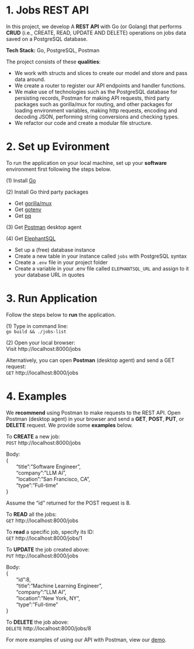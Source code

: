 # 1. Jobs REST API
In this project, we develop A **REST API** with Go (or Golang) that performs **CRUD** (i.e., CREATE, READ, UPDATE AND DELETE) operations on jobs data saved on a PostgreSQL database.  

**Tech Stack:** Go, PostgreSQL, Postman  

The project consists of these **qualities**:  
- We work with structs and slices to create our model and store and pass data around.  
- We create a router to register our API endpoints and handler functions.
- We make use of technologies such as the PostgreSQL database for persisting records, Postman for making API requests, third party packages such as gorilla/mux for routing, and other packages for loading environment variables, making http requests, encoding and decoding JSON, performing string conversions and checking types.
- We refactor our code and create a modular file structure.

# 2. Set up Evironment
To run the application on your local machine, set up your **software** environment first following the steps below.  

(1) Install [Go](https://go.dev/doc/install)  

(2) Install Go third party packages  
-	Get [gorilla/mux](https://github.com/gorilla/mux)
-	Get [gotenv](https://github.com/subosito/gotenv)
-	Get [pq](https://github.com/lib/pq)

(3) Get [Postman](https://www.postman.com/) desktop agent  

(4) Get [ElephantSQL](https://www.elephantsql.com/)  
-	Set up a (free) database instance
-	Create a new table in your instance called `jobs` with PostgreSQL syntax
-	Create a `.env` file in your project folder
-	Create a variable in your .env file called `ELEPHANTSQL_URL` and assign to it your database URL in quotes


# 3. Run Application  
Follow the steps below to **run** the application.  

(1) Type in command line:  
`go build && ./jobs-list`    

(2) Open your local browser:  
Visit http://localhost:8000/jobs  

Alternatively, you can open **Postman** (desktop agent) and send a GET request:  
`GET` http://localhost:8000/jobs  


# 4. Examples  
We **recommend** using Postman to make requests to the REST API. Open Postman (desktop agent) in your browser and send a **GET**, **POST**, **PUT**, or **DELETE** request. We provide some **examples** below.  

To **CREATE** a new job:   
`POST` http://localhost:8000/jobs  

Body:  
{  
&nbsp; &nbsp; &nbsp; &nbsp;“title”:”Software Engineer”,  
&nbsp; &nbsp; &nbsp; &nbsp;“company”:”LLM AI”,  
&nbsp; &nbsp; &nbsp; &nbsp;”location”:”San Francisco, CA”,  
&nbsp; &nbsp; &nbsp; &nbsp;“type”:”Full-time”  
}    

Assume the “id” returned for the POST request is 8.  

To **READ** all the jobs:  
`GET` http://localhost:8000/jobs  

To **read** a specific job, specify its ID:  
`GET` http://localhost:8000/jobs/1  

To **UPDATE** the job created above:  
`PUT` http://localhost:8000/jobs  

Body:  
{  
&nbsp; &nbsp; &nbsp; &nbsp;“id”:8,  
&nbsp; &nbsp; &nbsp; &nbsp;“title”:”Machine Learning Engineer”,  
&nbsp; &nbsp; &nbsp; &nbsp;“company”:”LLM AI”,  
&nbsp; &nbsp; &nbsp; &nbsp;”location”:”New York, NY”,  
&nbsp; &nbsp; &nbsp; &nbsp;“type”:”Full-time”  
}  

To **DELETE** the job above:  
`DELETE` http://localhost:8000/jobs/8  

For more examples of using our API with Postman, view our [demo](https://github.com/nabilshadman/go-rest-api-jobs-list-postgres/tree/main/demo).  

